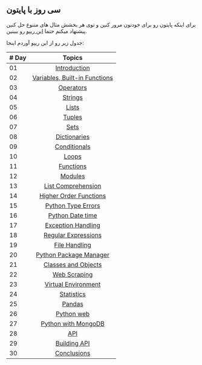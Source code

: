 ## سی روز با پایتون

برای اینکه پایتون رو برای خودتون مرور کنین و توی هر بخشش مثال های متنوع حل کنین پیشنهاد میکنم حتما  [این ریپو](https://github.com/Asabeneh/30-Days-Of-Python) رو ببینین.

جدول زیر رو از این ریپو آوردم اینجا:

|# Day | Topics                                                    |
|------|:---------------------------------------------------------:|
| 01  |  [Introduction](https://github.com/Asabeneh/30-Days-Of-Python/blob/master/readme.md)|
| 02  |  [Variables, Built-in Functions](https://github.com/Asabeneh/30-Days-Of-Python/blob/master/02_Day_Variables_builtin_functions/02_variables_builtin_functions.md)|
| 03  |  [Operators](https://github.com/Asabeneh/30-Days-Of-Python/blob/master/03_Day_Operators/03_operators.md)|
| 04  |  [Strings](https://github.com/Asabeneh/30-Days-Of-Python/blob/master/04_Day_Strings/04_strings.md)|
| 05  |  [Lists](https://github.com/Asabeneh/30-Days-Of-Python/blob/master/05_Day_Lists/05_lists.md)|
| 06  |  [Tuples](https://github.com/Asabeneh/30-Days-Of-Python/blob/master/06_Day_Tuples/06_tuples.md)|
| 07  |  [Sets](https://github.com/Asabeneh/30-Days-Of-Python/blob/master/07_Day_Sets/07_sets.md)|
| 08  |  [Dictionaries](https://github.com/Asabeneh/30-Days-Of-Python/blob/master/08_Day_Dictionaries/08_dictionaries.md)|
| 09  |  [Conditionals](https://github.com/Asabeneh/30-Days-Of-Python/blob/master/09_Day_Conditionals/09_conditionals.md)|
| 10  |  [Loops](https://github.com/Asabeneh/30-Days-Of-Python/blob/master/10_Day_Loops/10_loops.md)|
| 11  |  [Functions](https://github.com/Asabeneh/30-Days-Of-Python/blob/master/11_Day_Functions/11_functions.md)|
| 12  |  [Modules](https://github.com/Asabeneh/30-Days-Of-Python/blob/master/12_Day_Modules/12_modules.md)|
| 13  |  [List Comprehension](https://github.com/Asabeneh/30-Days-Of-Python/blob/master/13_Day_List_comprehension/13_list_comprehension.md)|
| 14  |  [Higher Order Functions](https://github.com/Asabeneh/30-Days-Of-Python/blob/master/14_Day_Higher_order_functions/14_higher_order_functions.md)|     
| 15  |  [Python Type Errors](https://github.com/Asabeneh/30-Days-Of-Python/blob/master/15_Day_Python_type_errors/15_python_type_errors.md)| 
| 16 |  [Python Date time](https://github.com/Asabeneh/30-Days-Of-Python/blob/master/16_Day_Python_date_time/16_python_datetime.md) |     
| 17 |  [Exception Handling](https://github.com/Asabeneh/30-Days-Of-Python/blob/master/17_Day_Exception_handling/17_exception_handling.md)|    
| 18 |  [Regular Expressions](https://github.com/Asabeneh/30-Days-Of-Python/blob/master/18_Day_Regular_expressions/18_regular_expressions.md)|    
| 19 |  [File Handling](https://github.com/Asabeneh/30-Days-Of-Python/blob/master/19_Day_File_handling/19_file_handling.md)|
| 20 |  [Python Package Manager](https://github.com/Asabeneh/30-Days-Of-Python/blob/master/20_Day_Python_package_manager/20_python_package_manager.md)|
| 21 |  [Classes and Objects](https://github.com/Asabeneh/30-Days-Of-Python/blob/master/21_Day_Classes_and_objects/21_classes_and_objects.md)|
| 22 |  [Web Scraping](https://github.com/Asabeneh/30-Days-Of-Python/blob/master/22_Day_Web_scraping/22_web_scraping.md)|
| 23 |  [Virtual Environment](https://github.com/Asabeneh/30-Days-Of-Python/blob/master/23_Day_Virtual_environment/23_virtual_environment.md)|
| 24 |  [Statistics](https://github.com/Asabeneh/30-Days-Of-Python/blob/master/24_Day_Statistics/24_statistics.md)|
| 25 |  [Pandas](https://github.com/Asabeneh/30-Days-Of-Python/blob/master/25_Day_Pandas/25_pandas.md)|
| 26 |  [Python web](https://github.com/Asabeneh/30-Days-Of-Python/blob/master/26_Day_Python_web/26_python_web.md)|
| 27 |  [Python with MongoDB](https://github.com/Asabeneh/30-Days-Of-Python/blob/master/27_Day_Python_with_mongodb/27_python_with_mongodb.md)|
| 28 |  [API](https://github.com/Asabeneh/30-Days-Of-Python/blob/master/28_Day_API/28_API.md)|
| 29 |  [Building API](https://github.com/Asabeneh/30-Days-Of-Python/blob/master/29_Day_Building_API/29_building_API.md)|
| 30 |  [Conclusions](https://github.com/Asabeneh/30-Days-Of-Python/blob/master/30_Day_Conclusions/30_conclusions.md)|